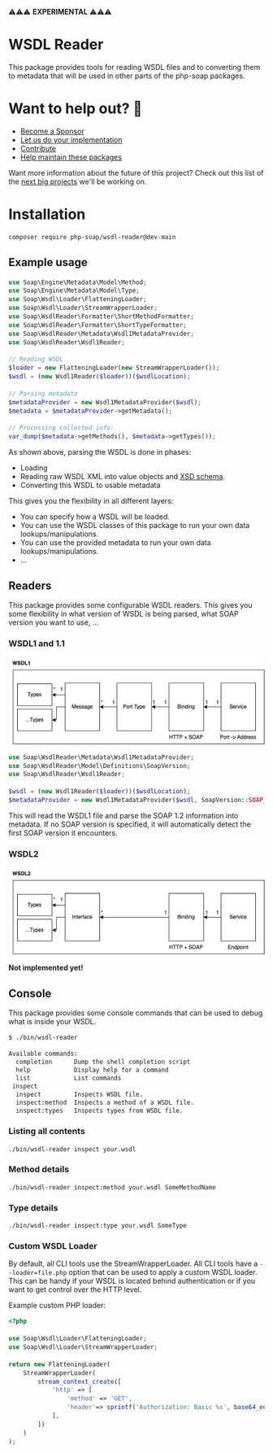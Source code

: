 ⚠️⚠️⚠️ **EXPERIMENTAL** ⚠️⚠️⚠️


# WSDL Reader

This package provides tools for reading WSDL files and to converting them to metadata that will be used in other parts of the php-soap packages. 

# Want to help out? 💚

- [Become a Sponsor](https://github.com/php-soap/.github/blob/main/HELPING_OUT.md#sponsor)
- [Let us do your implementation](https://github.com/php-soap/.github/blob/main/HELPING_OUT.md#let-us-do-your-implementation)
- [Contribute](https://github.com/php-soap/.github/blob/main/HELPING_OUT.md#contribute)
- [Help maintain these packages](https://github.com/php-soap/.github/blob/main/HELPING_OUT.md#maintain)

Want more information about the future of this project? Check out this list of the [next big projects](https://github.com/php-soap/.github/blob/main/PROJECTS.md) we'll be working on.

# Installation

```bash
composer require php-soap/wsdl-reader@dev-main
```

## Example usage

```php
use Soap\Engine\Metadata\Model\Method;
use Soap\Engine\Metadata\Model\Type;
use Soap\Wsdl\Loader\FlatteningLoader;
use Soap\Wsdl\Loader\StreamWrapperLoader;
use Soap\WsdlReader\Formatter\ShortMethodFormatter;
use Soap\WsdlReader\Formatter\ShortTypeFormatter;
use Soap\WsdlReader\Metadata\Wsdl1MetadataProvider;
use Soap\WsdlReader\Wsdl1Reader;

// Reading WSDL
$loader = new FlatteningLoader(new StreamWrapperLoader());
$wsdl = (new Wsdl1Reader($loader))($wsdlLocation);

// Parsing metadata
$metadataProvider = new Wsdl1MetadataProvider($wsdl);
$metadata = $metadataProvider->getMetadata();

// Processing collected info:
var_dump($metadata->getMethods(), $metadata->getTypes());
```

As shown above, parsing the WSDL is done in phases:

* Loading
* Reading raw WSDL XML into value objects and [XSD schema](https://github.com/goetas-webservices/xsd-reader).
* Converting this WSDL to usable metadata

This gives you the flexibility in all different layers:

* You can specify how a WSDL will be loaded.
* You can use the WSDL classes of this package to run your own data lookups/manipulations.
* You can use the provided metadata to run your own data lookups/manipulations.
* ...


## Readers

This package provides some configurable WSDL readers.
This gives you some flexibility in what version of WSDL is being parsed, what SOAP version you want to use, ...

### WSDL1 and 1.1

![WSDL 1 schema](resources/diagrams/wsdl1.png)

```php
use Soap\WsdlReader\Metadata\Wsdl1MetadataProvider;
use Soap\WsdlReader\Model\Definitions\SoapVersion;
use Soap\WsdlReader\Wsdl1Reader;

$wsdl = (new Wsdl1Reader($loader))($wsdlLocation);
$metadataProvider = new Wsdl1MetadataProvider($wsdl, SoapVersion::SOAP_12);
```

This will read the WSDL1 file and parse the SOAP 1.2 information into metadata.
If no SOAP version is specified, it will automatically detect the first SOAP version it encounters.

### WSDL2

![WSDL 2 schema](resources/diagrams/wsdl2.png)

**Not implemented yet!**


## Console

This package provides some console commands that can be used to debug what is inside your WSDL.

```shell
$ ./bin/wsdl-reader

Available commands:
  completion      Dump the shell completion script
  help            Display help for a command
  list            List commands
 inspect
  inspect         Inspects WSDL file.
  inspect:method  Inspects a method of a WSDL file.
  inspect:types   Inspects types from WSDL file.
```

### Listing all contents

```shell
./bin/wsdl-reader inspect your.wsdl
```

### Method details

```shell
./bin/wsdl-reader inspect:method your.wsdl SomeMethodName
```

### Type details

```shell
./bin/wsdl-reader inspect:type your.wsdl SomeType
```

### Custom WSDL Loader
By default, all CLI tools use the StreamWrapperLoader.
All CLI tools have a `--loader=file.php` option that can be used to apply a custom WSDL loader.
This can be handy if your WSDL is located behind authentication or if you want to get control over the HTTP level.

Example custom PHP loader:

```php
<?php

use Soap\Wsdl\Loader\FlatteningLoader;
use Soap\Wsdl\Loader\StreamWrapperLoader;

return new FlatteningLoader(
    StreamWrapperLoader(
        stream_context_create([
            'http' => [
                'method' => 'GET',
                'header'=> sprintf('Authorization: Basic %s', base64_encode('username:password')),
            ],        
        ])
    )
);
```

